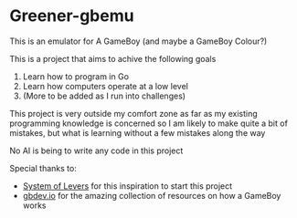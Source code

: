 # Greener-gbemu

This is an emulator for A GameBoy (and maybe a GameBoy Colour?)

This is a project that aims to achive the following goals

1. Learn how to program in Go
2. Learn how computers operate at a low level
3. (More to be added as I run into challenges)

This project is very outside my comfort zone as far as my existing programming knowledge is concerned so I am likely to make quite a bit of mistakes, but what is learning without a few mistakes along the way

No AI is being to write any code in this project

Special thanks to:

- [System of Levers](https://www.youtube.com/watch?v=hy2yY5a1Z-0) for this inspiration to start this project
- [gbdev.io](https://gbdev.io/) for the amazing collection of resources on how a GameBoy works
